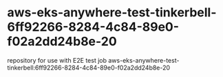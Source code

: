 # aws-eks-anywhere-test-tinkerbell-6ff92266-8284-4c84-89e0-f02a2dd24b8e-20
repository for use with E2E test job aws-eks-anywhere-test-tinkerbell:6ff92266-8284-4c84-89e0-f02a2dd24b8e-20
